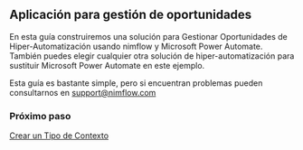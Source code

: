 ## Aplicación para gestión de oportunidades
En esta guía construiremos una solución para Gestionar Oportunidades de Hiper-Automatización usando nimflow y Microsoft Power Automate. También puedes elegir cualquier otra solución de hiper-automatización para sustituir Microsoft Power Automate en este ejemplo.

Esta guía es bastante simple, pero si encuentran problemas pueden consultarnos en support@nimflow.com

### Próximo paso
[Crear un Tipo de Contexto](./nimflow-createContextType.md)

